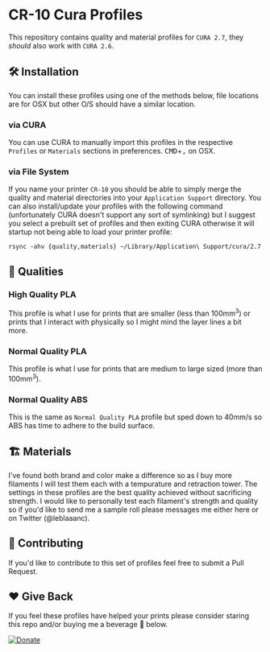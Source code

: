 # CR-10 Cura Profiles

This repository contains quality and material profiles for `CURA 2.7`, they *should* also work with `CURA 2.6`.

## 🛠 Installation

You can install these profiles using one of the methods below, file locations are for OSX but other O/S should have a similar location.

### via CURA

You can use CURA to manually import this profiles in the respective `Profiles` or `Materials` sections in preferences. <kbd>CMD</kbd>+<kbd>,</kbd> on OSX.

### via File System

If you name your printer `CR-10` you should be able to simply merge the quality and material directories into your `Application Support` directory. You can also install/update your profiles with the following command (unfortunately CURA doesn't support any sort of symlinking) but I suggest you select a prebuilt set of profiles and then exiting CURA otherwise it will startup not being able to load your printer profile:

```
rsync -ahv {quality,materials} ~/Library/Application\ Support/cura/2.7
```

## 💄 Qualities

### High Quality PLA

This profile is what I use for prints that are smaller (less than 100mm<sup>3</sup>) or prints that I interact with physically so I might mind the layer lines a bit more.

### Normal Quality PLA

This profile is what I use for prints that are medium to large sized (more than 100mm<sup>3</sup>).

### Normal Quality ABS

This is the same as `Normal Quality PLA` profile but sped down to 40mm/s so ABS has time to adhere to the build surface.

## 🏗 Materials

I've found both brand and color make a difference so as I buy more filaments I will test them each with a tempurature and retraction tower. The settings in these profiles are the best quality achieved without sacrificing strength. I would like to personally test each filament's strength and quality so if you'd like to send me a sample roll please messages me either here or on Twitter (@leblaaanc).

## 💪 Contributing

If you'd like to contribute to this set of profiles feel free to submit a Pull Request.

## ❤️ Give Back

If you feel these profiles have helped your prints please consider staring this repo and/or buying me a beverage 🍺 below.

[![Donate](https://img.shields.io/badge/Donate-PayPal-green.svg)](paypal.me/leblaaanc)
